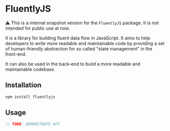 # FluentlyJS

⚠️ This is a internal snapshot version for the `FluentlyJS` package. It is not intended for public use at now.

It is a library for building fluent data flow in JavaScript. It aims to help developers to write more readable and maintainable code by providing a set of human-friendly abstraction for so called "state management" in the front-end.

It can also be used in the back-end to build a more readable and maintainable codebase.

## Installation

```bash
npm install fluentlyjs
```

## Usage

```javascript
// TODO: DEMONSTRATE API
```

